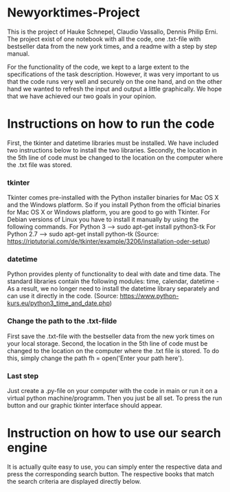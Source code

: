 # Newyorktimes-Project
This is the project of Hauke Schnepel, Claudio Vassallo, Dennis Philip Erni. The project exist of one notebook with all the code, one .txt-file with bestseller data from the new york times, and a readme with a step by step manual.

For the functionality of the code, we kept to a large extent to the specifications of the task description. However, it was very important to us that the code runs very well and securely on the one hand, and on the other hand we wanted to refresh the input and output a little graphically. We hope that we have achieved our two goals in your opinion. 

# Instructions on how to run the code
First, the tkinter and datetime libraries must be installed. We have included two instructions below to install the two libraries. Secondly, the location in the 5th line of code must be changed to the location on the computer where the .txt file was stored. 

### tkinter
Tkinter comes pre-installed with the Python installer binaries for Mac OS X and the Windows platform. 
So if you install Python from the official binaries for Mac OS X or Windows platform, 
you are good to go with Tkinter.
For Debian versions of Linux you have to install it manually by using the following commands.
For Python 3 --> sudo apt-get install python3-tk
For Python 2.7 --> sudo apt-get install python-tk
(Source: https://riptutorial.com/de/tkinter/example/3206/installation-oder-setup)

### datetime
Python provides plenty of functionality to deal with date and time data. The standard libraries contain the following modules: time, calendar, datetime - As a result, we no longer need to install the datetime library separately and can use it directly in the code.
(Source: https://www.python-kurs.eu/python3_time_and_date.php)

### Change the path to the .txt-filde
First save the .txt-file with the bestseller data from the new york times on your local storage. Second, the location in the 5th line of code must be changed to the location on the computer where the .txt file is stored. To do this, simply change the path fh = open('Enter your path here').

### Last step
Just create a .py-file on your computer with the code in main or run it on a virtual python machine/programm. Then you just be all set. To press the run button and our graphic tkinter interface should appear.

# Instruction on how to use our search engine
It is actually quite easy to use, you can simply enter the respective data and press the corresponding search button. The respective books that match the search criteria are displayed directly below.





